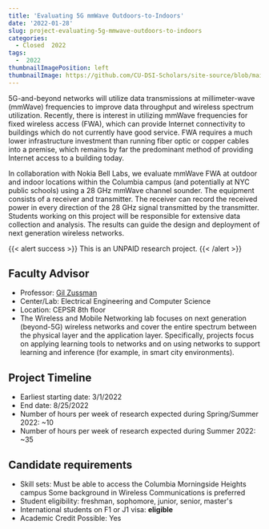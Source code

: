 ```yaml
---
title: 'Evaluating 5G mmWave Outdoors-to-Indoors'
date: '2022-01-28'
slug: project-evaluating-5g-mmwave-outdoors-to-indoors
categories:
  - Closed  2022
tags:
  -  2022
thumbnailImagePosition: left
thumbnailImage: https://github.com/CU-DSI-Scholars/site-source/blob/main/static/img/em_signals.png?raw=true
---
```

5G-and-beyond networks will utilize data transmissions at millimeter-wave (mmWave) frequencies to improve data throughput and wireless spectrum utilization. Recently, there is interest in utilizing mmWave frequencies for fixed wireless access (FWA), which can provide Internet connectivity to buildings which do not currently have good service. FWA requires a much lower infrastructure investment than running fiber optic or copper cables into a premise, which remains by far the predominant method of providing Internet access to a building today.  

<!--more-->


In collaboration with Nokia Bell Labs, we evaluate mmWave FWA at outdoor and indoor locations within the Columbia campus (and potentially at NYC public schools) using a 28 GHz mmWave channel sounder. The equipment consists of a receiver and transmitter. The receiver can record the received power in every direction of the 28 GHz signal transmitted by the transmitter. Students working on this project will be responsible for extensive data collection and analysis. The results can guide the design and deployment of next generation wireless networks.

{{< alert success >}}
This is an UNPAID research project.
{{< /alert >}}

## Faculty Advisor
+ Professor: [Gil Zussman](https://wimnet.ee.columbia.edu)
+ Center/Lab: Electrical Engineering and Computer Science
+ Location: CEPSR 8th floor
+ The Wireless and Mobile Networking lab focuses on next generation (beyond-5G) wireless networks and cover the entire spectrum between the physical layer and the application layer. Specifically, projects focus on applying learning tools to networks and on using networks to support learning and inference (for example, in smart city environments).

## Project Timeline
+ Earliest starting date: 3/1/2022
+ End date: 8/25/2022
+ Number of hours per week of research expected during Spring/Summer 2022: ~10
+ Number of hours per week of research expected during Summer 2022: ~35

## Candidate requirements
+ Skill sets: 
  Must be able to access the Columbia Morningside Heights campus
  Some background in Wireless Communications is preferred
+ Student eligibility: freshman, sophomore, junior, senior, master's
+ International students on F1 or J1 visa: **eligible**
+ Academic Credit Possible: Yes

